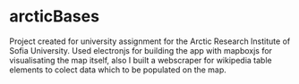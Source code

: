 # arcticBases
Project created for university assignment for the Arctic Research Institute of Sofia University.
Used electronjs for building the app with mapboxjs for visualisating the map itself, also I built a webscraper for wikipedia table elements to colect data which to be populated 
on the map.
